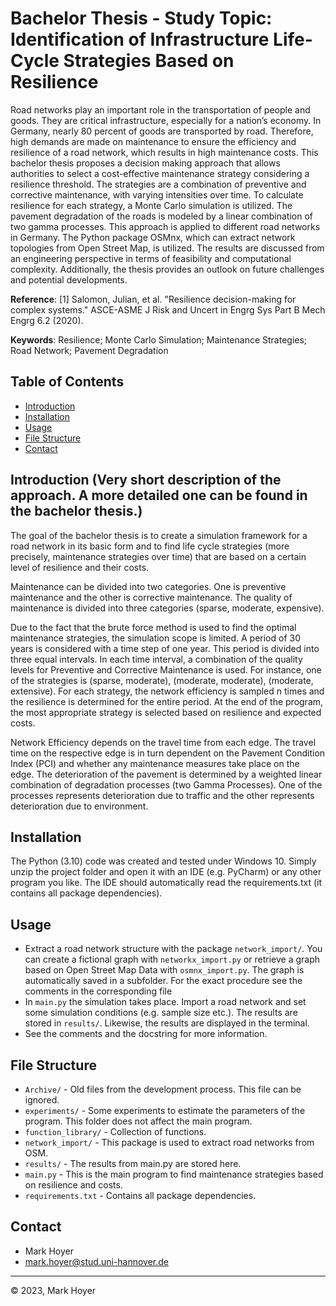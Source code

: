 # Bachelor Thesis - Study Topic: Identification of Infrastructure Life-Cycle Strategies Based on Resilience

Road networks play an important role in the transportation of people and goods. They
are critical infrastructure, especially for a nation’s economy. In Germany, nearly 80
percent of goods are transported by road. Therefore, high demands are made on maintenance to ensure the efficiency and resilience of a road network, which results in high
maintenance costs. This bachelor thesis proposes a decision making approach that allows authorities to select a cost-effective maintenance strategy considering a resilience
threshold. The strategies are a combination of preventive and corrective maintenance,
with varying intensities over time. To calculate resilience for each strategy, a Monte
Carlo simulation is utilized. The pavement degradation of the roads is modeled by
a linear combination of two gamma processes. This approach is applied to different
road networks in Germany. The Python package OSMnx, which can extract network
topologies from Open Street Map, is utilized. The results are discussed from an engineering perspective in terms of feasibility and computational complexity. Additionally,
the thesis provides an outlook on future challenges and potential developments.

**Reference**:
[1] Salomon, Julian, et al. "Resilience decision-making for complex systems."
ASCE-ASME J Risk and Uncert in Engrg Sys Part B Mech Engrg 6.2 (2020).

**Keywords**: Resilience; Monte Carlo Simulation; Maintenance Strategies; Road Network; Pavement Degradation

## Table of Contents

- [Introduction](#introduction)
- [Installation](#installation)
- [Usage](#usage)
- [File Structure](#file-structure)
- [Contact](#contact)

## Introduction (Very short description of the approach. A more detailed one can be found in the bachelor thesis.)

The goal of the bachelor thesis is to create a simulation framework for a road network in its basic form and to find 
life cycle strategies (more precisely, maintenance strategies over time) that are based on a certain level of resilience and their costs.

Maintenance can be divided into two categories. One is preventive maintenance and the other is corrective maintenance. 
The quality of maintenance is divided into three categories (sparse, moderate, expensive). 

Due to the fact that the brute force method is used to find the optimal maintenance strategies, the simulation scope is limited. 
A period of 30 years is considered with a time step of one year. This period is divided into three equal intervals. 
In each time interval, a combination of the quality levels for Preventive and Corrective Maintenance is used.
For instance, one of the strategies is (sparse, moderate), (moderate, moderate), (moderate, extensive).
For each strategy, the network efficiency is sampled n times and the resilience is determined for the entire period.
At the end of the program, the most appropriate strategy is selected based on resilience and expected costs.

Network Efficiency depends on the travel time from each edge. The travel time on the respective edge is in turn dependent 
on the Pavement Condition Index (PCI) and whether any maintenance measures take place on the edge. The deterioration of 
the pavement is determined by a weighted linear combination of degradation processes (two Gamma Processes). One of the processes 
represents deterioration due to traffic and the other represents deterioration due to environment.

## Installation

The Python (3.10) code was created and tested under Windows 10.
Simply unzip the project folder and open it with an IDE (e.g. PyCharm) or any other program you like.
The IDE should automatically read the requirements.txt (it contains all package dependencies).

## Usage

- Extract a road network structure with the package `network_import/`. You can create a fictional graph with `networkx_import.py` 
or retrieve a graph based on Open Street Map Data with `osmnx_import.py`. The graph is automatically saved in a subfolder.
For the exact procedure see the comments in the corresponding file
- In `main.py` the simulation takes place. Import a road network and set some simulation conditions (e.g. sample size etc.).
The results are stored in `results/`. Likewise, the results are displayed in the terminal.
- See the comments and the docstring for more information.

## File Structure

- `Archive/` - Old files from the development process. This file can be ignored.
- `experiments/` - Some experiments to estimate the parameters of the program. This folder does not affect the main program.
- `function_library/` - Collection of functions.
- `network_import/` - This package is used to extract road networks from OSM.
- `results/` - The results from main.py are stored here.
- `main.py` - This is the main program to find maintenance strategies based on resilience and costs.
- `requirements.txt` - Contains all package dependencies.

## Contact

- Mark Hoyer
- mark.hoyer@stud.uni-hannover.de

---

© 2023, Mark Hoyer
